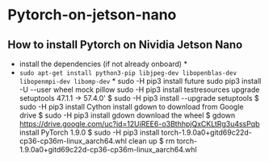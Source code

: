 # Pytorch-on-jetson-nano
## How to install Pytorch on Nividia Jetson Nano
* install the dependencies (if not already onboard) * 
* ``` sudo apt-get install python3-pip libjpeg-dev libopenblas-dev libopenmpi-dev libomp-dev ``` *
 sudo -H pip3 install future
 sudo pip3 install -U --user wheel mock pillow
 sudo -H pip3 install testresources
 upgrade setuptools 47.1.1 -> 57.4.0'
$ sudo -H pip3 install --upgrade setuptools
$ sudo -H pip3 install Cython
 install gdown to download from Google drive
$ sudo -H pip3 install gdown
 download the wheel
$ gdown https://drive.google.com/uc?id=12UiREE6-o3BthhpjQxCKLtRg3u4ssPqb
 install PyTorch 1.9.0
$ sudo -H pip3 install torch-1.9.0a0+gitd69c22d-cp36-cp36m-linux_aarch64.whl
 clean up
$ rm torch-1.9.0a0+gitd69c22d-cp36-cp36m-linux_aarch64.whl
